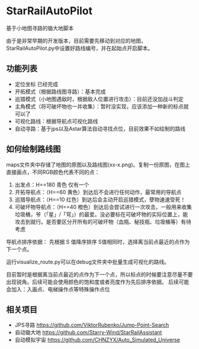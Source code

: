 # StarRailAutoPilot
基于小地图寻路的锄大地脚本

由于是非常早期的开发版本，目前需要先移动到对应的地图，StarRailAutoPilot.py中设置好路线编号，并在起始点开启脚本。

## 功能列表
- 定位坐标 已经完成
- 开拓模式（根据路线图寻路）：基本完成
- 巡猎模式（小地图遇敌时，根据敌人位置进行攻击）：目前还没加战斗判定
- 主角模式（将可破坏物也一并收集）：暂时没实现，应该添加一种新的标点就可以了
- 可视化路线：根据导航点可视化路线
- 自动寻路：基于jps以及Astar算法自动寻找点位，目前效果不如绘制的路线

## 如何绘制路线图

maps文件夹中存储了地图的原图以及路线图(xx-x.png)。复制一份原图，在图上直接画点，不同RGB颜色代表不同的点：
1. 出发点：H==180 青色 仅有一个
2. 开拓导航点：（H==60 黄色）到达后不会进行任何动作，最常用的导航点
3. 巡猎导航点：（H==10 红色）到达后会主动开启巡猎模式，孽物速速受死！
4. 可破坏物导航点：（H==40 橙色）到达后会尝试进行一次攻击，一般用来收集垃圾桶，爷（「星」/「穹」）的最爱。没必要标在可破坏物的实际位置上，能攻击到就行。是否要区分开所有的可破坏物（血瓶、秘技瓶、垃圾桶等）有待考虑

导航点排序依据：
先根据 S 值降序排序
S值相同时，选择离当前点最近的点作为下一个点。

运行visualize_route.py可以在debug文件夹中批量生成可视化的路线。

目前暂时是根据离当前点最近的点作为下一个点，所以标点的时候要注意尽量不要出现锐角。后续可能会使用颜色的饱和度或者亮度作为先后排序依据。
后续可能会加入：入画点、电梯操作点等特殊操作点位


## 相关项目

- JPS寻路 https://github.com/ViktorRubenko/Jump-Point-Search
- 自动锄大地 https://github.com/Starry-Wind/StarRailAssistant
- 自动模拟宇宙 https://github.com/CHNZYX/Auto_Simulated_Universe
